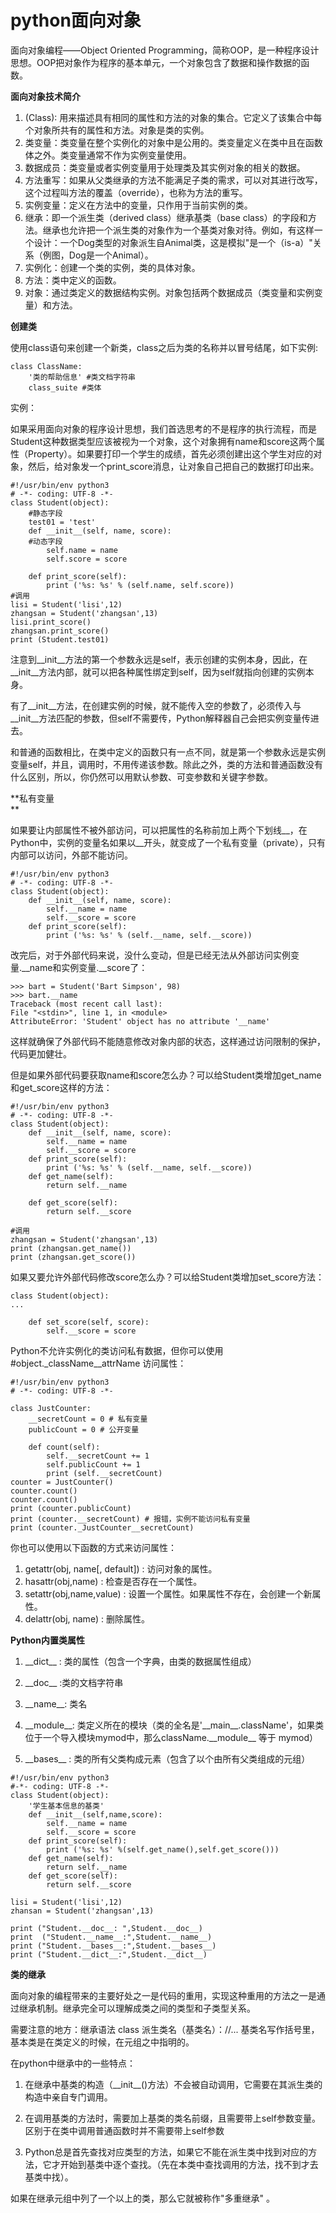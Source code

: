 # python面向对象

面向对象编程——Object Oriented Programming，简称OOP，是一种程序设计思想。OOP把对象作为程序的基本单元，一个对象包含了数据和操作数据的函数。

**面向对象技术简介**

1. \(Class\): 用来描述具有相同的属性和方法的对象的集合。它定义了该集合中每个对象所共有的属性和方法。对象是类的实例。
2. 类变量：类变量在整个实例化的对象中是公用的。类变量定义在类中且在函数体之外。类变量通常不作为实例变量使用。
3. 数据成员：类变量或者实例变量用于处理类及其实例对象的相关的数据。
4. 方法重写：如果从父类继承的方法不能满足子类的需求，可以对其进行改写，这个过程叫方法的覆盖（override），也称为方法的重写。
5. 实例变量：定义在方法中的变量，只作用于当前实例的类。
6. 继承：即一个派生类（derived class）继承基类（base class）的字段和方法。继承也允许把一个派生类的对象作为一个基类对象对待。例如，有这样一个设计：一个Dog类型的对象派生自Animal类，这是模拟"是一个（is-a）"关系（例图，Dog是一个Animal）。
7. 实例化：创建一个类的实例，类的具体对象。
8. 方法：类中定义的函数。
9. 对象：通过类定义的数据结构实例。对象包括两个数据成员（类变量和实例变量）和方法。

**创建类**

使用class语句来创建一个新类，class之后为类的名称并以冒号结尾，如下实例:

```
class ClassName:
    '类的帮助信息' #类文档字符串
    class_suite #类体
```

实例：

如果采用面向对象的程序设计思想，我们首选思考的不是程序的执行流程，而是Student这种数据类型应该被视为一个对象，这个对象拥有name和score这两个属性（Property）。如果要打印一个学生的成绩，首先必须创建出这个学生对应的对象，然后，给对象发一个print\_score消息，让对象自己把自己的数据打印出来。

```
#!/usr/bin/env python3
# -*- coding: UTF-8 -*-
class Student(object):
    #静态字段
    test01 = 'test'
    def __init__(self, name, score):
    #动态字段
        self.name = name
        self.score = score

    def print_score(self):
        print ('%s: %s' % (self.name, self.score))
#调用
lisi = Student('lisi',12)
zhangsan = Student('zhangsan',13)
lisi.print_score()
zhangsan.print_score()
print (Student.test01)
```

注意到\_\_init\_\_方法的第一个参数永远是self，表示创建的实例本身，因此，在\_\_init\_\_方法内部，就可以把各种属性绑定到self，因为self就指向创建的实例本身。

有了\_\_init\_\_方法，在创建实例的时候，就不能传入空的参数了，必须传入与\_\_init\_\_方法匹配的参数，但self不需要传，Python解释器自己会把实例变量传进去。

和普通的函数相比，在类中定义的函数只有一点不同，就是第一个参数永远是实例变量self，并且，调用时，不用传递该参数。除此之外，类的方法和普通函数没有什么区别，所以，你仍然可以用默认参数、可变参数和关键字参数。

**私有变量                          
**

如果要让内部属性不被外部访问，可以把属性的名称前加上两个下划线\_\_，在Python中，实例的变量名如果以\_\_开头，就变成了一个私有变量（private），只有内部可以访问，外部不能访问。

```
#!/usr/bin/env python3
# -*- coding: UTF-8 -*-
class Student(object):
    def __init__(self, name, score):
        self.__name = name
        self.__score = score
    def print_score(self):
        print ('%s: %s' % (self.__name, self.__score))
```

改完后，对于外部代码来说，没什么变动，但是已经无法从外部访问实例变量.\_\_name和实例变量.\_\_score了：

```
>>> bart = Student('Bart Simpson', 98)
>>> bart.__name
Traceback (most recent call last):
File "<stdin>", line 1, in <module>
AttributeError: 'Student' object has no attribute '__name'
```

这样就确保了外部代码不能随意修改对象内部的状态，这样通过访问限制的保护，代码更加健壮。

但是如果外部代码要获取name和score怎么办？可以给Student类增加get\_name和get\_score这样的方法：

```
#!/usr/bin/env python3
# -*- coding: UTF-8 -*-
class Student(object):
    def __init__(self, name, score):
        self.__name = name
        self.__score = score
    def print_score(self):
        print ('%s: %s' % (self.__name, self.__score))
    def get_name(self):
        return self.__name

    def get_score(self):
        return self.__score

#调用
zhangsan = Student('zhangsan',13)
print (zhangsan.get_name())
print (zhangsan.get_score())
```

如果又要允许外部代码修改score怎么办？可以给Student类增加set\_score方法：

```
class Student(object):
...

    def set_score(self, score):
        self.__score = score
```

Python不允许实例化的类访问私有数据，但你可以使用 \#object.\_className\_\_attrName 访问属性：

```
#!/usr/bin/env python3
# -*- coding: UTF-8 -*-

class JustCounter:
    __secretCount = 0 # 私有变量
    publicCount = 0 # 公开变量

    def count(self):
        self.__secretCount += 1
        self.publicCount += 1
        print (self.__secretCount)
counter = JustCounter()
counter.count()
counter.count()
print (counter.publicCount)
print (counter.__secretCount) # 报错，实例不能访问私有变量
print (counter._JustCounter__secretCount)
```

你也可以使用以下函数的方式来访问属性：

1. getattr\(obj, name\[, default\]\) : 访问对象的属性。  
2. hasattr\(obj,name\) : 检查是否存在一个属性。  
3. setattr\(obj,name,value\) : 设置一个属性。如果属性不存在，会创建一个新属性。  
4. delattr\(obj, name\) : 删除属性。

**Python内置类属性**

1. \_\_dict\_\_ : 类的属性（包含一个字典，由类的数据属性组成）

2. \_\_doc\_\_ :类的文档字符串

3. \_\_name\_\_: 类名

4. \_\_module\_\_: 类定义所在的模块（类的全名是'\_\_main\_\_.className'，如果类位于一个导入模块mymod中，那么className.\_\_module\_\_ 等于 mymod）

5. \_\_bases\_\_ : 类的所有父类构成元素（包含了以个由所有父类组成的元组）

```
#!/usr/bin/env python3
#-*- coding: UTF-8 -*-
class Student(object):
    '学生基本信息的基类'
    def __init__(self,name,score):
        self.__name = name
        self.__score = score
    def print_score(self):
        print ('%s: %s' %(self.get_name(),self.get_score()))
    def get_name(self):
        return self.__name
    def get_score(self):
        return self.__score

lisi = Student('lisi',12)
zhansan = Student('zhangsan',13)

print ("Student.__doc__: ",Student.__doc__)
print  ("Student.__name__:",Student.__name__)
print ("Student.__bases__:",Student.__bases__)
print ("Student.__dict__:",Student.__dict__)
```

**类的继承**

面向对象的编程带来的主要好处之一是代码的重用，实现这种重用的方法之一是通过继承机制。继承完全可以理解成类之间的类型和子类型关系。

需要注意的地方：继承语法 class 派生类名（基类名）：//... 基类名写作括号里，基本类是在类定义的时候，在元组之中指明的。

在python中继承中的一些特点：

1. 在继承中基类的构造（\_\_init\_\_\(\)方法）不会被自动调用，它需要在其派生类的构造中亲自专门调用。

2. 在调用基类的方法时，需要加上基类的类名前缀，且需要带上self参数变量。区别于在类中调用普通函数时并不需要带上self参数

3. Python总是首先查找对应类型的方法，如果它不能在派生类中找到对应的方法，它才开始到基类中逐个查找。（先在本类中查找调用的方法，找不到才去基类中找）。



如果在继承元组中列了一个以上的类，那么它就被称作"多重继承" 。


